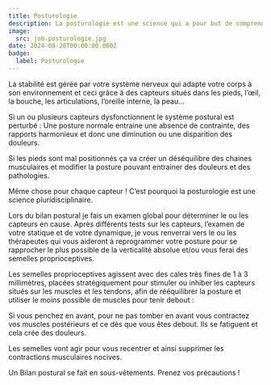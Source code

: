 ```yaml
---
title: Posturologie
description: La posturologie est une science qui a pour but de comprendre et de traiter les douleurs liées à un problème de stabilité.
image:
  src: job-posturologie.jpg
date: 2024-08-20T00:00:00.000Z
badge:
  label: Posturologie
---
```


La stabilité est gérée par votre système nerveux qui adapte votre corps à son environnement et ceci grâce à des capteurs situés dans les pieds, l’œil, la bouche, les articulations, l’oreille interne, la peau…

Si un ou plusieurs capteurs dysfonctionnent le système postural est perturbé : Une posture normale entraine une absence de contrainte, des rapports harmonieux et donc une diminution ou une disparition des douleurs.

Si les pieds sont mal positionnés ça va créer un déséquilibre des chaines musculaires et modifier la posture pouvant entrainer des douleurs et des pathologies.

Même chose pour chaque capteur ! C’est pourquoi la posturologie est une science pluridisciplinaire.

Lors du bilan postural je fais un examen global pour déterminer le ou les capteurs en cause. Après différents tests sur les capteurs, l’examen de votre statique et de votre dynamique, je vous renverrai vers le ou les thérapeutes qui vous aideront à reprogrammer votre posture pour se rapprocher le plus possible de la verticalité absolue et/ou vous ferai des semelles proprioceptives.

Les semelles proprioceptives agissent avec des cales très fines de 1 à 3 millimètres, placées stratégiquement pour stimuler ou inhiber les capteurs situés sur les muscles et les tendons, afin de rééquilibrer la posture et utiliser le moins possible de muscles pour tenir debout :

Si vous penchez en avant, pour ne pas tomber en avant vous contractez vos muscles postérieurs et ce dès que vous êtes debout. Ils se fatiguent et cela crée des douleurs.

Les semelles vont agir pour vous recentrer et ainsi supprimer les contractions musculaires nocives.

Un Bilan postural se fait en sous-vêtements. Prenez vos précautions !

